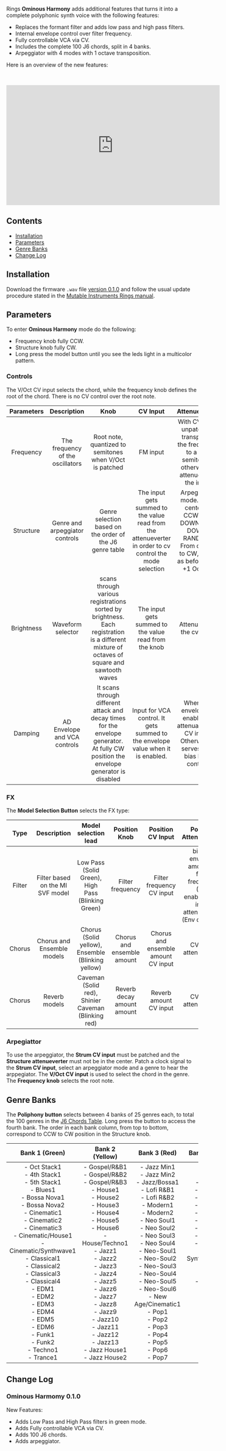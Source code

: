 <!--
.. title: Rings Ominous Harmony
.. slug: rings-ominous-harmony
.. date: 2023-09-09 17:41:35 UTC-05:00
.. tags: 
.. category: 
.. link: 
.. description: 
.. type: text
-->

Rings **Ominous Harmony** adds additional features that turns it into a complete polyphonic synth voice with the following features:

- Replaces the formant filter and adds low pass and high pass filters.
- Internal envelope control over filter frequency.
- Fully controllable VCA via CV.
- Includes the complete 100 J6 chords, split in 4 banks.
- Arpeggiator with 4 modes with 1 octave transposition.

Here is an overview of the new features:

&nbsp;

<p align="center"><iframe width="560" height="315" src="https://www.youtube.com/embed/FZFHOwKZnD8" title="YouTube video player" frameborder="0" allow="accelerometer; autoplay; clipboard-write; encrypted-media; gyroscope; picture-in-picture; web-share" allowfullscreen></iframe></p>

## Contents

- [Installation](#installation)
- [Parameters](#parameters)
- [Genre Banks](#genre-banks)
- [Change Log](#change-log)

## Installation

Download the firmware `.wav` file [version 0.1.0](https://github.com/leandrob13/eurorack/releases/tag/v0.2.0) and follow the usual update procedure stated in the [Mutable Instruments Rings manual](https://pichenettes.github.io/mutable-instruments-documentation/modules/rings/manual/).

## Parameters

To enter **Ominous Harmony** mode do the following:

- Frequency knob fully CCW.
- Structure knob fully CW.
- Long press the model button until you see the leds light in a multicolor pattern. 

### Controls

The V/Oct CV input selects the chord, while the frequency knob defines the root of the chord. There is no CV control over the root note. 

| Parameters |           Description            |                                                                    Knob                                                                    |                                                 CV Input                                                 |                                                    Attenueverter                                                    |
|:----------:|:--------------------------------:|:------------------------------------------------------------------------------------------------------------------------------------------:|:--------------------------------------------------------------------------------------------------------:|:-------------------------------------------------------------------------------------------------------------------:|
| Frequency  | The frequency of the oscillators |                                          Root note, quantized to semitones when V/Oct is patched                                           |                                                 FM input                                                 |      With CV input unpatched, transposes the frequency to a few semitones, otherwise it attenueverts the input      |
| Structure  |  Genre and arpeggiator controls  |                                          Genre selection based on the order of the J6 genre table                                          | The input gets summed to the value read from the attenueverter in order to cv control the mode selection |  Arpeggiator mode. From center to CCW: UP, DOWN, UP-DOWN, RANDOM. From center to CW, same as before with +1 Octave  |
| Brightness |        Waveform selector         | scans through various registrations sorted by brightness. Each registration is a different mixture of octaves of square and sawtooth waves |                          The input gets summed to the value read from the knob                           |                                              Attenueverts the cv input                                              |
|  Damping   |   AD Envelope and VCA controls   |   It scans through different attack and decay times for the envelope generator. At fully CW position the envelope generator is disabled    |             Input for VCA control. It gets summed to the envelope value when it is enabled.              |       When the envelope is enabled, it attenuates the CV input. Otherwise it serves as a bias level control.        |

### FX

The **Model Selection Button** selects the FX type:

|  Type  |           Description            |                Model selection lead                 |       Position Knob        |          Position CV Input          |                                      Position Attenueverter                                      |
|:------:|:--------------------------------:|:---------------------------------------------------:|:--------------------------:|:-----------------------------------:|:------------------------------------------------------------------------------------------------:|
| Filter | Filter based on the MI SVF model | Low Pass (Solid Green), High Pass (Blinking Green)  |      Filter frequency      |      Filter frequency CV input      | bipolar envelope amount to filter frequency (Env enabled), CV input attenueverter (Env disabled) |
| Chorus |    Chorus and Ensemble models    |  Chorus (Solid yellow), Ensemble (Blinking yellow)  | Chorus and ensemble amount | Chorus and ensemble amount CV input |                                      CV input attenueverter                                      |
| Chorus |          Reverb models           | Caveman (Solid red), Shinier Caveman (Blinking red) | Reverb decay amount amount |       Reverb amount CV input        |                                      CV input attenueverter                                      |

### Arpegiattor

To use the arpeggiator, the **Strum CV input** must be patched and the **Structure attenueverter** must not be in the center. Patch a clock signal to the **Strum CV input**, select an arpeggiator mode and a genre to hear the arppegiator.
The **V/Oct CV input** is used to select the chord in the genre. The **Frequency knob** selects the root note.

## Genre Banks

The **Poliphony button** selects between 4 banks of 25 genres each, to total the 100 genres in the [J6 Chords Table](https://static.roland.com/manuals/J-6_manual_v102/eng/28645807.html). Long press the button to access the fourth bank. The order in each bank column, from top to bottom, correspond to CCW to CW position in the Structure knob.

|                                                                                                                                                                                                                    Bank 1 (Green)                                                                                                                                                                                                                    |                                                                                                                                                                                    Bank 2 (Yellow)                                                                                                                                                                                    |                                                                                                                                                                                                 Bank 3 (Red)                                                                                                                                                                                                  |                                                                                                                                                                                                                 Bank 4 (Rainbow)                                                                                                                                                                                                                 |
|:----------------------------------------------------------------------------------------------------------------------------------------------------------------------------------------------------------------------------------------------------------------------------------------------------------------------------------------------------------------------------------------------------------------------------------------------------:|:-------------------------------------------------------------------------------------------------------------------------------------------------------------------------------------------------------------------------------------------------------------------------------------------------------------------------------------------------------------------------------------:|:-------------------------------------------------------------------------------------------------------------------------------------------------------------------------------------------------------------------------------------------------------------------------------------------------------------------------------------------------------------------------------------------------------------:|:------------------------------------------------------------------------------------------------------------------------------------------------------------------------------------------------------------------------------------------------------------------------------------------------------------------------------------------------------------------------------------------------------------------------------------------------:|
| - Oct Stack1 <br/> - 4th Stack1 <br/> - 5th Stack1 <br/> - Blues1 <br/> - Bossa Nova1 <br/> - Bossa Nova2 <br/> - Cinematic1 <br/> - Cinematic2 <br/> - Cinematic3 <br/> - Cinematic/House1 <br/> - Cinematic/Synthwave1 <br/> - Classical1 <br/> - Classical2 <br/> - Classical3 <br/> - Classical4 <br/> - EDM1 <br/> - EDM2 <br/> - EDM3 <br/> - EDM4 <br/> - EDM5 <br/> - EDM6 <br/> - Funk1 <br/> - Funk2 <br/> - Techno1 <br/> - Trance1 <br/> | - Gospel/R&B1 <br/>- Gospel/R&B2 <br/>- Gospel/R&B3 <br/>- House1 <br/>- House2 <br/>- House3 <br/>- House4 <br/>- House5 <br/>- House6 <br/>- House/Techno1 <br/>- Jazz1 <br/>- Jazz2 <br/>- Jazz3 <br/>- Jazz4 <br/>- Jazz5 <br/>- Jazz6 <br/>- Jazz7 <br/>- Jazz8 <br/>- Jazz9 <br/>- Jazz10 <br/>- Jazz11 <br/>- Jazz12 <br/>- Jazz13 <br/>- Jazz House1 <br/>- Jazz House2 <br/> | - Jazz Min1 <br/>- Jazz Min2 <br/>- Jazz/Bossa1 <br/>- Lofi R&B1 <br/>- Lofi R&B2 <br/>- Modern1 <br/>- Modern2 <br/>- Neo Soul1 <br/>- Neo Soul2 <br/>- Neo Soul3 <br/>- Neo Soul4 <br/>- Neo-Soul1 <br/>- Neo-Soul2 <br/>- Neo-Soul3 <br/>- Neo-Soul4 <br/>- Neo-Soul5 <br/>- Neo-Soul6 <br/>- New Age/Cinematic1 <br/>- Pop1 <br/>- Pop2 <br/>- Pop3 <br/>- Pop4 <br/>- Pop5 <br/>- Pop6 <br/>- Pop7 <br/> | - Pop Min1 <br/>- Pop Min2 <br/>- Pop/Synth1 <br/>- Synthwave1 <br/>- Synthwave2 <br/>- Synthwave3 <br/>- Synthwave4 <br/>- Synthwave5 <br/>- Synthwave6 <br/>- Synthwave7 <br/>- Synthwave8 <br/>- Synthwave/House1 <br/>- Trad Maj1 <br/>- Trad Min1 <br/>- Trad Min 21 <br/>- Utility1 <br/>- Utility2 <br/>- Utility3 <br/>- Utility4 <br/>- Utility5 <br/>- Utility6 <br/>- Utility7 <br/>- Utility8 <br/>- Utility9 <br/>- Utility10 <br/> |

## Change Log

### Ominous Harmomy 0.1.0

New Features:

- Adds Low Pass and High Pass filters in green mode.
- Adds Fully controllable VCA via CV.
- Adds 100 J6 chords.
- Adds arpeggiator.